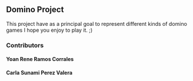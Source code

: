 ## Domino Project
This project have as a principal goal to represent different kinds of domino games
I hope you enjoy to play it.      ;)

### Contributors
#### Yoan Rene Ramos Corrales
#### Carla Sunami Perez Valera